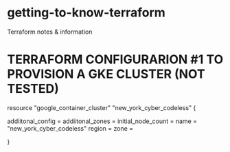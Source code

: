 # getting-to-know-terraform
Terraform notes &amp; information 

# TERRAFORM CONFIGURARION #1 TO PROVISION A GKE CLUSTER (NOT TESTED)

resource "google_container_cluster" "new_york_cyber_codeless" {
 
  addiitonal_config =
  addiitonal_zones = 
  initial_node_count =
  name = "new_york_cyber_codeless"
  region =
  zone = 
  

}
